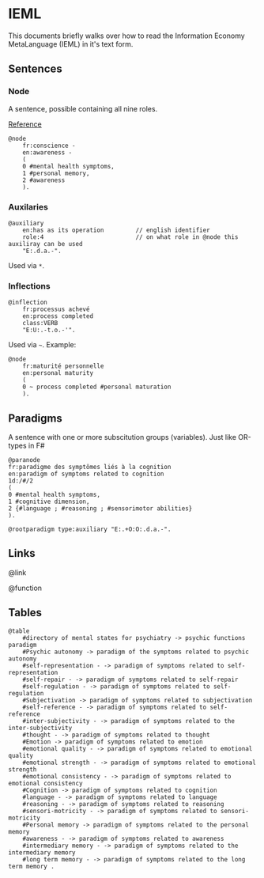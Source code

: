 # IEML

This documents briefly walks over how to read the Information Economy MetaLanguage (IEML) in it's text form.

## Sentences

### Node

A sentence, possible containing all nine roles.

[Reference](https://intlekt.io/phrases/)

```
@node
    fr:conscience -
    en:awareness -
    (
    0 #mental health symptoms,
    1 #personal memory,
    2 #awareness
    ).
```

### Auxilaries

```
@auxiliary 
	en:has as its operation         // english identifier
	role:4                          // on what role in @node this auxiliray can be used
	"E:.d.a.-".
```

Used via `*`.

### Inflections

```
@inflection 
	fr:processus achevé
	en:process completed
    class:VERB
	"E:U:.-t.o.-'".
```

Used via `~`. Example:

```
@node
	fr:maturité personnelle
	en:personal maturity
	(
	0 ~ process completed #personal maturation
	).

```

## Paradigms

A sentence with one or more subscitution groups (variables). Just like OR-types in F#

```ieml
@paranode
fr:paradigme des symptômes liés à la cognition
en:paradigm of symptoms related to cognition
1d:/#/2
(
0 #mental health symptoms,
1 #cognitive dimension,
2 {#language ; #reasoning ; #sensorimotor abilities}
).
```

```
@rootparadigm type:auxiliary "E:.+O:O:.d.a.-".
```

## Links

@link

@function 

## Tables

```
@table
    #directory of mental states for psychiatry -> psychic functions paradigm
    #Psychic autonomy -> paradigm of the symptoms related to psychic autonomy
    #self-representation - -> paradigm of symptoms related to self-representation
    #self-repair - -> paradigm of symptoms related to self-repair
    #self-regulation - -> paradigm of symptoms related to self-regulation
    #Subjectivation -> paradigm of symptoms related to subjectivation
    #self-reference - -> paradigm of symptoms related to self-reference
    #inter-subjectivity - -> paradigm of symptoms related to the inter-subjectivity
    #thought - -> paradigm of symptoms related to thought
    #Emotion -> paradigm of symptoms related to emotion 
    #emotional quality - -> paradigm of symptoms related to emotional quality
    #emotional strength - -> paradigm of symptoms related to emotional strength
    #emotional consistency - -> paradigm of symptoms related to emotional consistency
    #Cognition -> paradigm of symptoms related to cognition
    #language - -> paradigm of symptoms related to language
    #reasoning - -> paradigm of symptoms related to reasoning
    #sensori-motricity - -> paradigm of symptoms related to sensori-motricity
    #Personal memory -> paradigm of symptoms related to the personal memory
    #awareness - -> paradigm of symptoms related to awareness
    #intermediary memory - -> paradigm of symptoms related to the intermediary memory
    #long term memory - -> paradigm of symptoms related to the long term memory .
```